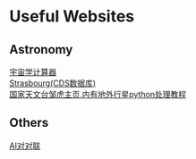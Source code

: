 # Useful Websites

## Astronomy
[宇宙学计算器](http://www.astro.ucla.edu/~wright/CosmoCalc.html)  
[Strasbourg(CDS数据库)](http://cdsportal.u-strasbg.fr/)  
[国家天文台邹虎主页,内有地外行星python处理教程](http://batc.bao.ac.cn/~zouhu/doku.php?id=projects:start)

## Others
[AI对对联](https://ai.binwang.me/couplet/)
